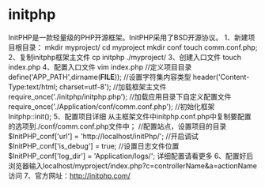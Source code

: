 # initphp
InitPHP是一款轻量级的PHP开源框架。InitPHP采用了BSD开源协议。
1、新建项目根目录：
mkdir myproject/
	cd myproject
	mkdir conf
	touch comm.conf.php;
2、复制initphp框架主文件
cp initphp ./myproject/
3、创建入口文件
touch index.php
4、配置入口文件
	vim index.php
	//定义项目目录
	define('APP_PATH',dirname(__FILE__));
	//设置字符集内容类型
	header('Content-Type:text/html; charset=utf-8');
	//加载框架主文件
	require_once('./initphp/initphp.php');
	//加载应用目录下自定义配置文件
	require_once('./Application/conf/comm.conf.php');
	//初始化框架
	Initphp::init();
5、配置项目详细
	从主框架文件中initphp.conf.php中复制要配置的选项到./conf/comm.conf.php文件中；
	//配置站点，设置项目的目录
	$InitPHP_conf['url'] = 'http://localhost/initPhp/';
	//开启调试
	$InitPHP_conf['is_debug'] = true;
	//设置日志文件位置
	$InitPHP_conf['log_dir'] = 'Application/logs/';
	详细配置请看更多
6、配置好后浏览器输入localhost/myproject/index.php?c=controllerName&a=actionName访问
7、官方网址：http://initphp.com/
